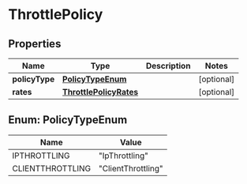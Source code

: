 
# ThrottlePolicy

## Properties
Name | Type | Description | Notes
------------ | ------------- | ------------- | -------------
**policyType** | [**PolicyTypeEnum**](#PolicyTypeEnum) |  |  [optional]
**rates** | [**ThrottlePolicyRates**](ThrottlePolicyRates.md) |  |  [optional]


<a name="PolicyTypeEnum"></a>
## Enum: PolicyTypeEnum
Name | Value
---- | -----
IPTHROTTLING | &quot;IpThrottling&quot;
CLIENTTHROTTLING | &quot;ClientThrottling&quot;



